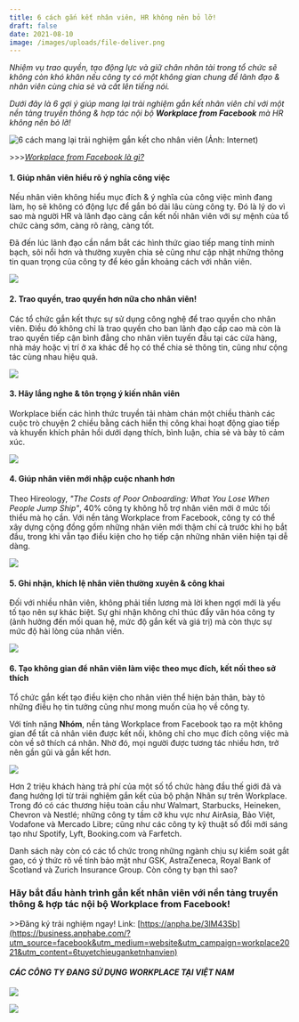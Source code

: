 ```yaml
---
title: 6 cách gắn kết nhân viên, HR không nên bỏ lỡ!
draft: false
date: 2021-08-10
image: /images/uploads/file-deliver.png
---
```

*Nhiệm vụ trao quyền, tạo động lực và giữ chân nhân tài trong tổ chức sẽ không còn khó khăn nếu công ty có một không gian chung để lãnh đạo & nhân viên cùng chia sẻ và cất lên tiếng nói.* 

*Dưới đây là 6 gợi ý giúp mang lại trải nghiệm gắn kết nhân viên chỉ với một nền tảng truyền thông & hợp tác nội bộ **Workplace from Facebook** mà HR không nên bỏ lỡ!*

![](/images/uploads/file-deliver.png "6 cách mang lại trải nghiệm gắn kết cho nhân viên (Ảnh: Internet)")

\>>>*[Workplace from Facebook là gì?](https://business.anphabe.com/post/2021-05-21-workplace-from-facebook-l%C3%A0-g%C3%AC/?utm_source=facebook&utm_medium=website&utm_campaign=workplace2021&utm_content=WorkplacefromFacebooklagi)*

#### **1.** Giúp nhân viên hiểu rõ ý nghĩa công việc 

Nếu nhân viên không hiểu mục đích & ý nghĩa của công việc mình đang làm, họ sẽ không có động lực để gắn bó dài lâu cùng công ty. Đó là lý do vì sao mà người HR và lãnh đạo càng cần kết nối nhân viên với sự mệnh của tổ chức càng sớm, càng rõ ràng, càng tốt.

Đã đến lúc lãnh đạo cần nắm bắt các hình thức giao tiếp mang tính minh bạch, sôi nổi hơn và thường xuyên chia sẻ cũng như cập nhật những thông tin quan trọng của công ty để kéo gần khoảng cách với nhân viên.

![](/images/uploads/no1.png)

#### **2.** Trao quyền, trao quyền hơn nữa cho nhân viên!

Các tổ chức gắn kết thực sự sử dụng công nghệ để trao quyền cho nhân viên. Điều đó không chỉ là trao quyền cho ban lãnh đạo cấp cao mà còn là trao quyền tiếp cận bình đẳng cho nhân viên tuyến đầu tại các cửa hàng, nhà máy hoặc vị trí ở xa khác để họ có thể chia sẻ thông tin, cũng như cộng tác cùng nhau hiệu quả.

![](/images/uploads/no2.png)

#### **3. Hãy lắng nghe & tôn trọng ý kiến nhân viên**

 Workplace biến các hình thức truyền tải nhàm chán một chiều thành các cuộc trò chuyện 2 chiều bằng cách hiển thị công khai hoạt động giao tiếp và khuyến khích phản hồi dưới dạng thích, bình luận, chia sẻ và bày tỏ cảm xúc.

![](/images/uploads/no3.png)

#### **4. Giúp nhân viên mới nhập cuộc nhanh hơn**

Theo Hireology, *"The Costs of Poor Onboarding: What You Lose When People Jump Ship"*, 40% công ty không hỗ trợ nhân viên mới ở mức tối thiểu mà họ cần. Với nền tảng Workplace from Facebook, công ty có thể xây dựng cộng đồng gồm những nhân viên mới thậm chí cả trước khi họ bắt đầu, trong khi vẫn tạo điều kiện cho họ tiếp cận những nhân viên hiện tại dễ dàng.

![](/images/uploads/no4.png)

#### **5. Ghi nhận, khích lệ nhân viên thường xuyên & công khai**

Đối với nhiều nhân viên, không phải tiền lương mà lời khen ngợi mới là yếu tố tạo nên sự khác biệt. Sự ghi nhận không chỉ thúc đẩy văn hóa công ty (ảnh hưởng đến mối quan hệ, mức độ gắn kết và giá trị) mà còn thực sự mức độ hài lòng của nhân viên.

![](/images/uploads/no5.png)

#### **6. Tạo không gian để nhân viên làm việc theo mục đích, kết nối theo sở thích**

Tổ chức gắn kết tạo điều kiện cho nhân viên thể hiện bản thân, bày tỏ những điều họ tin tưởng cũng như mong muốn của họ về công ty. 

Với tính năng **Nhóm**, nền tảng Workplace from Facebook tạo ra một không gian để tất cả nhân viên được kết nối, không chỉ cho mục đích công việc mà còn về sở thích cá nhân. Nhờ đó, mọi người được tương tác nhiều hơn, trở nên gần gũi và gắn kết hơn.

![](/images/uploads/no7.png)

Hơn 2 triệu khách hàng trả phí của một số tổ chức hàng đầu thế giới đã và đang hưởng lợi từ trải nghiệm gắn kết của bộ phận Nhân sự trên Workplace. Trong đó có các thương hiệu toàn cầu như Walmart, Starbucks, Heineken, Chevron và Nestlé; những công ty tầm cỡ khu vực như AirAsia, Bảo Việt, Vodafone và Mercado Libre; cũng như các công ty kỹ thuật số đổi mới sáng tạo như Spotify, Lyft, Booking.com và Farfetch. 

Danh sách này còn có các tổ chức trong những ngành chịu sự kiểm soát gắt gao, có ý thức rõ về tính bảo mật như GSK, AstraZeneca, Royal Bank of Scotland và Zurich Insurance Group. Còn công ty bạn thì sao?

### **Hãy bắt đầu hành trình gắn kết nhân viên với nền tảng truyền thông & hợp tác nội bộ Workplace from Facebook!**

\>>Đăng ký trải nghiệm ngay! Link: [https://anpha.be/3lM43Sb](https://business.anphabe.com/?utm_source=facebook&utm_medium=website&utm_campaign=workplace2021&utm_content=6tuyetchieuganketnhanvien)

#### ***CÁC CÔNG TY ĐANG SỬ DỤNG WORKPLACE TẠI VIỆT NAM***

![](/images/uploads/cong-ty-dang-su-dung-workplace.png)

![](/images/uploads/info.png)